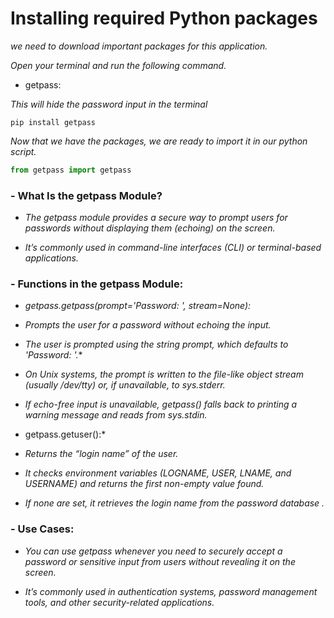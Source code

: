 # Installing required Python packages
*we need to download important packages for this application.*

*Open your terminal and run the following command.*

- getpass:
  
*This will hide the password input in the terminal*

```terminal 
pip install getpass
```
*Now that we have the packages, we are ready to import it in our python script.*

```py
from getpass import getpass
```

###  - What Is the getpass Module?

- *The getpass module provides a secure way to prompt users for passwords without displaying them (echoing) on the screen.*

- *It’s commonly used in command-line interfaces (CLI) or terminal-based applications.*

### - Functions in the getpass Module:

- *getpass.getpass(prompt='Password: ', stream=None):*

- *Prompts the user for a password without echoing the input.*

- *The user is prompted using the string prompt, which defaults to 'Password: '.**

- *On Unix systems, the prompt is written to the file-like object stream (usually /dev/tty) or, if unavailable, to sys.stderr.*

- *If echo-free input is unavailable, getpass() falls back to printing a warning message and reads from sys.stdin.*

- getpass.getuser():*

- *Returns the “login name” of the user.*

- *It checks environment variables (LOGNAME, USER, LNAME, and USERNAME) and returns the first non-empty value found.*

- *If none are set, it retrieves the login name from the password database .*

### - Use Cases:

- *You can use getpass whenever you need to securely accept a password or sensitive input from users without revealing it on the screen.*

- *It’s commonly used in authentication systems, password management tools, and other security-related applications.*
